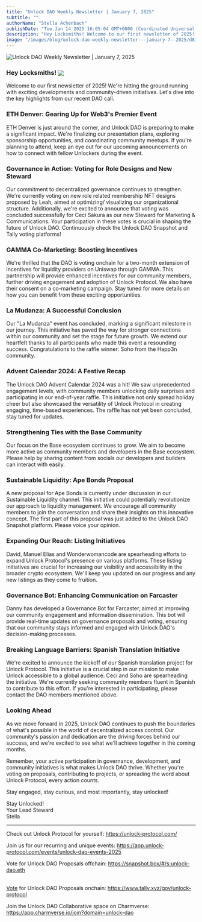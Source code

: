 ```yaml
---
title: "Unlock DAO Weekly Newsletter | January 7, 2025"
subtitle: ""
authorName: "Stella Achenbach"
publishDate: "Tue Jan 14 2025 16:05:04 GMT+0000 (Coordinated Universal Time)"
description: "Hey Locksmiths! Welcome to our first newsletter of 2025! We're hitting the ground running with exciting developments and community-driven initiatives. Let's dive into the key highlights from our recent DAO call.ETH Denver: Gearing Up for Web3's Premier EventETH Denver is just around the corner, and Unlock DAO is preparing to make a significant impact. We're finalizing our presentation plans, exploring sponsorship opportunities, and coordinating community meetups. If you're planning to attend,..."
image: "/images/blog/unlock-dao-weekly-newsletter---january-7--2025/d814d418f16a5f64b37035b6bff62668.jpg"
---
```


![Unlock DAO Weekly Newsletter | January 7, 2025](https://storage.googleapis.com/papyrus_images/d814d418f16a5f64b37035b6bff62668.jpg)

<div class="relative header-and-anchor"><h3 id="h-hey-locksmiths">Hey Locksmiths! <span data-name="unlock" class="emoji" data-type="emoji"><img src="/images/blog/unlock-dao-weekly-newsletter---january-7--2025/1f513.png" draggable="false" loading="lazy" align="absmiddle"></span></h3></div><p>Welcome to our first newsletter of 2025! We're hitting the ground running with exciting developments and community-driven initiatives. Let's dive into the key highlights from our recent DAO call.</p><div class="relative header-and-anchor"><h3 id="h-eth-denver-gearing-up-for-web3s-premier-event">ETH Denver: Gearing Up for Web3's Premier Event</h3></div><p>ETH Denver is just around the corner, and Unlock DAO is preparing to make a significant impact. We're finalizing our presentation plans, exploring sponsorship opportunities, and coordinating community meetups. If you're planning to attend, keep an eye out for our upcoming announcements on how to connect with fellow Unlockers during the event.</p><div class="relative header-and-anchor"><h3 id="h-governance-in-action-voting-for-role-designs-and-new-steward">Governance in Action: Voting for Role Designs and New Steward</h3></div><p>Our commitment to decentralized governance continues to strengthen. We're currently voting on new role related membership NFT designs proposed by Leah, aimed at optimizing/ visualizing our organizational structure. Additionally, we're excited to announce that voting was concluded successfully for Ceci Sakura as our new Steward for Marketing &amp; Communications. Your participation in these votes is crucial in shaping the future of Unlock DAO. Continuously check the Unlock DAO Snapshot and Tally voting platforms!</p><div class="relative header-and-anchor"><h3 id="h-gamma-co-marketing-boosting-incentives">GAMMA Co-Marketing: Boosting Incentives</h3></div><p>We're thrilled that the DAO is voting onchain for a two-month extension of incentives for liquidity providers on Uniswap through GAMMA. This partnership will provide enhanced incentives for our community members, further driving engagement and adoption of Unlock Protocol. We also have their consent on a co-marketing campaign. Stay tuned for more details on how you can benefit from these exciting opportunities.</p><div class="relative header-and-anchor"><h3 id="h-la-mudanza-a-successful-conclusion">La Mudanza: A Successful Conclusion</h3></div><p>Our "La Mudanza" event has concluded, marking a significant milestone in our journey. This initiative has paved the way for stronger connections within our community and set the stage for future growth. We extend our heartfelt thanks to all participants who made this event a resounding success. Congratulations to the raffle winner: Soho from the Happ3n community.</p><div class="relative header-and-anchor"><h3 id="h-advent-calendar-2024-a-festive-recap">Advent Calendar 2024: A Festive Recap</h3></div><p>The Unlock DAO Advent Calendar 2024 was a hit! We saw unprecedented engagement levels, with community members unlocking daily surprises and participating in our end-of-year raffle. This initiative not only spread holiday cheer but also showcased the versatility of Unlock Protocol in creating engaging, time-based experiences. The raffle has not yet been concluded, stay tuned for updates.</p><div class="relative header-and-anchor"><h3 id="h-strengthening-ties-with-the-base-community">Strengthening Ties with the Base Community</h3></div><p>Our focus on the Base ecosystem continues to grow. We aim to become more active as community members and developers in the Base ecosystem. Please help by sharing content from socials our developers and builders can interact with easily.</p><div class="relative header-and-anchor"><h3 id="h-sustainable-liquidity-ape-bonds-proposal">Sustainable Liquidity: Ape Bonds Proposal</h3></div><p>A new proposal for Ape Bonds is currently under discussion in our Sustainable Liquidity channel. This initiative could potentially revolutionize our approach to liquidity management. We encourage all community members to join the conversation and share their insights on this innovative concept. The first part of this proposal was just added to the Unlock DAO Snapshot platform. Please voice your opinion.</p><div class="relative header-and-anchor"><h3 id="h-expanding-our-reach-listing-initiatives">Expanding Our Reach: Listing Initiatives</h3></div><p>David, Manuel Elias and Wonderwomancode are spearheading efforts to expand Unlock Protocol's presence on various platforms. These listing initiatives are crucial for increasing our visibility and accessibility in the broader crypto ecosystem. We'll keep you updated on our progress and any new listings as they come to fruition.</p><div class="relative header-and-anchor"><h3 id="h-governance-bot-enhancing-communication-on-farcaster">Governance Bot: Enhancing Communication on Farcaster</h3></div><p>Danny has developed a Governance Bot for Farcaster, aimed at improving our community engagement and information dissemination. This bot will provide real-time updates on governance proposals and voting, ensuring that our community stays informed and engaged with Unlock DAO's decision-making processes.</p><div class="relative header-and-anchor"><h3 id="h-breaking-language-barriers-spanish-translation-initiative">Breaking Language Barriers: Spanish Translation Initiative</h3></div><p>We're excited to announce the kickoff of our Spanish translation project for Unlock Protocol. This initiative is a crucial step in our mission to make Unlock accessible to a global audience. Ceci and Soho are spearheading the initiative. We're currently seeking community members fluent in Spanish to contribute to this effort. If you're interested in participating, please contact the DAO members mentioned above.</p><div class="relative header-and-anchor"><h3 id="h-looking-ahead">Looking Ahead</h3></div><p>As we move forward in 2025, Unlock DAO continues to push the boundaries of what's possible in the world of decentralized access control. Our community's passion and dedication are the driving forces behind our success, and we're excited to see what we'll achieve together in the coming months.</p><p>Remember, your active participation in governance, development, and community initiatives is what makes Unlock DAO thrive. Whether you're voting on proposals, contributing to projects, or spreading the word about Unlock Protocol, every action counts.</p><p>Stay engaged, stay curious, and most importantly, stay unlocked!</p><p>Stay Unlocked!<br>Your Lead Steward<br>Stella</p><hr><p>Check out Unlock Protocol for yourself: <a target="_blank" rel="noopener noreferrer nofollow ugc" class="dont-break-out" href="https://unlock-protocol.com/">https://unlock-protocol.com/</a></p><p>Join us for our recurring and unique events: <a target="_blank" rel="noopener noreferrer nofollow ugc" class="dont-break-out" href="https://app.unlock-protocol.com/events/unlock-dao-events-2025">https://app.unlock-protocol.com/events/unlock-dao-events-2025</a></p><p>Vote for Unlock DAO Proposals offchain: <a target="_blank" rel="noopener noreferrer nofollow ugc" class="dont-break-out" href="https://snapshot.box/#/s:unlock-dao.eth￼Vote">https://snapshot.box/#/s:unlock-dao.eth</a></p><p><a target="_blank" rel="noopener noreferrer nofollow ugc" class="dont-break-out" href="https://snapshot.box/#/s:unlock-dao.eth￼Vote"><br>Vote</a> for Unlock DAO Proposals onchain: <a target="_blank" rel="noopener noreferrer nofollow ugc" class="dont-break-out" href="https://www.tally.xyz/gov/unlock-protocol">https://www.tally.xyz/gov/unlock-protocol</a></p><p>Join the Unlock DAO Collaborative space on Charmverse: <a target="_blank" rel="noopener noreferrer nofollow ugc" class="dont-break-out" href="https://app.charmverse.io/join?domain=unlock-dao">https://app.charmverse.io/join?domain=unlock-dao</a></p>